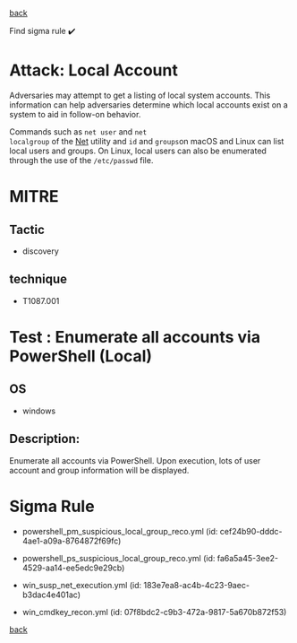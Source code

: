 
[back](../index.md)

Find sigma rule :heavy_check_mark: 

# Attack: Local Account 

Adversaries may attempt to get a listing of local system accounts. This information can help adversaries determine which local accounts exist on a system to aid in follow-on behavior.

Commands such as <code>net user</code> and <code>net localgroup</code> of the [Net](https://attack.mitre.org/software/S0039) utility and <code>id</code> and <code>groups</code>on macOS and Linux can list local users and groups. On Linux, local users can also be enumerated through the use of the <code>/etc/passwd</code> file.

# MITRE
## Tactic
  - discovery


## technique
  - T1087.001


# Test : Enumerate all accounts via PowerShell (Local)
## OS
  - windows


## Description:
Enumerate all accounts via PowerShell. Upon execution, lots of user account and group information will be displayed.


# Sigma Rule
 - powershell_pm_suspicious_local_group_reco.yml (id: cef24b90-dddc-4ae1-a09a-8764872f69fc)

 - powershell_ps_suspicious_local_group_reco.yml (id: fa6a5a45-3ee2-4529-aa14-ee5edc9e29cb)

 - win_susp_net_execution.yml (id: 183e7ea8-ac4b-4c23-9aec-b3dac4e401ac)

 - win_cmdkey_recon.yml (id: 07f8bdc2-c9b3-472a-9817-5a670b872f53)



[back](../index.md)
